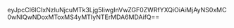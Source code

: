 eyJpcCI6ICIxNzIuNjcuMTk3Ljg5IiwgInVwZGF0ZWRfYXQiOiAiMjAyNS0xMC0wNlQwNDoxMToxMS4yMTIyNTErMDA6MDAifQ==